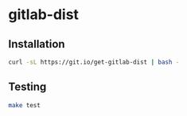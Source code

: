 # gitlab-dist

## Installation

```bash
curl -sL https://git.io/get-gitlab-dist | bash -
```

## Testing

```bash
make test
```
